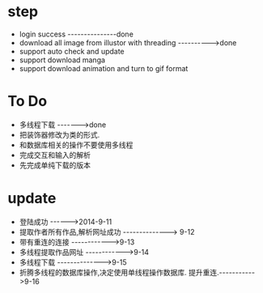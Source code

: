 step
=======

-  login success ---------------done
-  download all image from illustor with threading ---------->done
-  support auto check and update
-  support download manga
-  support download animation and turn to gif format

To Do
==============
- 多线程下载  ------->done
- 把装饰器修改为类的形式.
- 和数据库相关的操作不要使用多线程
- 完成交互和输入的解析
- 先完成单纯下载的版本

update
============
- 登陆成功 ------>2014-9-11
- 提取作者所有作品,解析网址成功 --------------> 9-12
- 带有重连的连接  ------------>9-13
- 多线程提取作品网址 ------------>9-14
- 多线程下载 -------------->9-15
- 折腾多线程的数据库操作,决定使用单线程操作数据库. 提升重连.----------->9-16